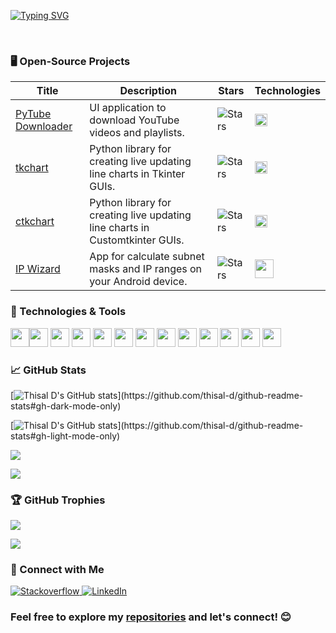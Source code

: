 
<p align="center">
<a href="https://github.com/thisal-d">

[![Typing SVG](https://readme-typing-svg.demolab.com?font=Fira+Code&weight=900&size=30&pause=1000&center=true&vCenter=true&random=true&width=435&lines=Thisal)](https://git.io/typing-svg)

</a>
<br/>


### 🖥️ Open-Source Projects

| Title                                                               | Description                                | Stars                                                                                                                      | Technologies                                                                                                                                 |
|---------------------------------------------------------------------|--------------------------------------------|----------------------------------------------------------------------------------------------------------------------------|----------------------------------------------------------------------------------------------------------------------------------------------|
| [PyTube Downloader](https://github.com/thisal-d/pytube-downloader/) | UI application to download YouTube videos and playlists. | <img alt="Stars" src="https://img.shields.io/github/stars/thisal-d/pytube-downloader?style=flat-square&labelColor=black"/> | <img src="https://user-images.githubusercontent.com/25181517/183423507-c056a6f9-1ba8-4312-a350-19bcbc5a8697.png" width="20px" height="20px"> |
| [tkchart](https://github.com/thisal-d/tkchart/) | Python library for creating live updating line charts in Tkinter GUIs. | <img alt="Stars" src="https://img.shields.io/github/stars/thisal-d/tkchart?style=flat-square&labelColor=black"/> |  <img src="https://user-images.githubusercontent.com/25181517/183423507-c056a6f9-1ba8-4312-a350-19bcbc5a8697.png" width="20px" height="20px"> |
| [ctkchart](https://github.com/thisal-d/ctkchart/) | Python library for creating live updating line charts in Customtkinter GUIs. | <img alt="Stars" src="https://img.shields.io/github/stars/thisal-d/ctkchart?style=flat-square&labelColor=black"/> | <img src="https://user-images.githubusercontent.com/25181517/183423507-c056a6f9-1ba8-4312-a350-19bcbc5a8697.png" width="20px" height="20px"> |
| [IP Wizard](https://github.com/thisal-d/ip-wizard/) | App for calculate subnet masks and IP ranges on your Android device. | <img alt="Stars" src="https://img.shields.io/github/stars/thisal-d/ip-wizard?style=flat-square&labelColor=black"/> | <img src="https://user-images.githubusercontent.com/25181517/117201156-9a724800-adec-11eb-9a9d-3cd0f67da4bc.png" width="30px" height="30px"> |

### 🔧 Technologies & Tools

<img src="https://user-images.githubusercontent.com/25181517/192158954-f88b5814-d510-4564-b285-dff7d6400dad.png" width="30px" height="30px"><img src="https://user-images.githubusercontent.com/25181517/183898674-75a4a1b1-f960-4ea9-abcb-637170a00a75.png" width="30px" height="30px">  <img src="https://user-images.githubusercontent.com/25181517/117447155-6a868a00-af3d-11eb-9cfe-245df15c9f3f.png" width="30px" height="30px"> <img src="https://user-images.githubusercontent.com/25181517/192106070-46255bcf-65e6-4c6b-a296-bf8d0d8fb2a7.png" width="30px" height="30px"> <img src="https://user-images.githubusercontent.com/25181517/192106073-90fffafe-3562-4ff9-a37e-c77a2da0ff58.png" width="30px" height="30px"> <img src="https://user-images.githubusercontent.com/25181517/183423507-c056a6f9-1ba8-4312-a350-19bcbc5a8697.png" width="30px" height="30px"> <img src="https://user-images.githubusercontent.com/25181517/117201156-9a724800-adec-11eb-9a9d-3cd0f67da4bc.png" width="30px" height="30px"> <img src="https://user-images.githubusercontent.com/25181517/121405384-444d7300-c95d-11eb-959f-913020d3bf90.png" width="30px" height="30px"> <img src="https://user-images.githubusercontent.com/25181517/183896128-ec99105a-ec1a-4d85-b08b-1aa1620b2046.png" width="30px" height="30px"> <img src="https://github.com/marwin1991/profile-technology-icons/assets/136815194/82df4543-236b-4e45-9604-5434e3faab17" width="30px" height="30px"> <img src="https://github.com/marwin1991/profile-technology-icons/assets/19180175/3b371807-db7c-45b4-8720-c0cfc901680a" width="30px" height="30px"> <img src="https://user-images.githubusercontent.com/25181517/192108891-d86b6220-e232-423a-bf5f-90903e6887c3.png" width="30px" height="30px"> <img src="https://user-images.githubusercontent.com/25181517/192108895-20dc3343-43e3-4a54-a90e-13a4abbc57b9.png" width="30px" height="30px">

### 📈 GitHub Stats

[![Thisal D's GitHub stats](https://github-readme-stats.vercel.app/api?username=thisal-d&show_icons=true&theme=github_dark&text_bold=true&show=(reviews,discussions_started,discussions_answered,prs_merged,prs_merged_percentage)&border_radius=8&border_color=30363d)](https://github.com/thisal-d/github-readme-stats#gh-dark-mode-only)

[![Thisal D's GitHub stats](https://github-readme-stats.vercel.app/api?username=thisal-d&show_icons=true&theme=github_light&text_bold=true&show=(reviews,discussions_started,discussions_answered,prs_merged,prs_merged_percentage)&border_radius=8)](https://github.com/thisal-d/github-readme-stats#gh-light-mode-only)

[![](https://github-readme-stats.vercel.app/api/top-langs/?username=thisal-d&theme=github_dark&include_all_commits=true&count_private=false&layout=compact&border_color=30363d)](https://github.com/thisal-d/github-readme-stats#gh-dark-mode-only)

[![](https://github-readme-stats.vercel.app/api/top-langs/?username=thisal-d&theme=github_light&include_all_commits=true&count_private=false&layout=compact)](https://github.com/thisal-d/github-readme-stats#gh-light-mode-only)


### 🏆 GitHub Trophies

[![](https://github-profile-trophy.vercel.app/?username=thisal-d&theme=onestar&margin-w=15&margin-h=15)](https://github.com/thisal-d/github-readme-stats#gh-dark-mode-only)

[![](https://github-profile-trophy.vercel.app/?username=thisal-d&theme=github_light&margin-w=15&margin-h=15)](https://github.com/thisal-d/github-readme-stats#gh-light-mode-only)

### 🔗 Connect with Me

<a href="https://stackoverflow.com/users/17652621/thisal" target="blank">
        <img src="https://img.shields.io/badge/-Stackoverflow-FE7A16?style=flat&logo=stack-overflow&logoColor=white" alt="Stackoverflow"/>
</a>
<a href="https://www.linkedin.com/in/thisal-dilmith-2b457b2a7" target="blank">
        <img src="https://img.shields.io/badge/-LinkedIn-0077B5?style=flat&logo=linkedin&logoColor=white" alt="LinkedIn"/>
</a>


### Feel free to explore my [repositories](https://github.com/thisal-d?tab=repositories) and let's connect! 😊
